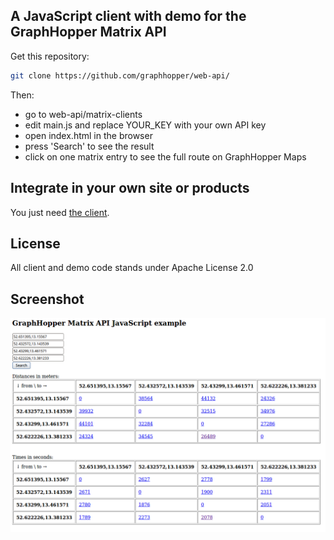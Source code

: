 ## A JavaScript client with demo for the GraphHopper Matrix API

Get this repository:

```bash
git clone https://github.com/graphhopper/web-api/
```

Then:

 * go to web-api/matrix-clients
 * edit main.js and replace YOUR_KEY with your own API key
 * open index.html in the browser 
 * press 'Search' to see the result
 * click on one matrix entry to see the full route on GraphHopper Maps

## Integrate in your own site or products

You just need [the client](./GraphHopperMatrix.js).

## License

All client and demo code stands under Apache License 2.0

## Screenshot

![GraphHopper Matrix API screenshot](./screenshot.png)